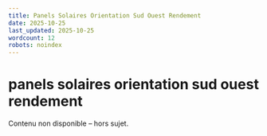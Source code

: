 ```yaml
---
title: Panels Solaires Orientation Sud Ouest Rendement
date: 2025-10-25
last_updated: 2025-10-25
wordcount: 12
robots: noindex
---
```


# panels solaires orientation sud ouest rendement

Contenu non disponible – hors sujet.